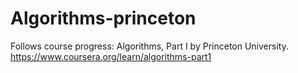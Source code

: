 # Algorithms-princeton

Follows course progress: 
Algorithms, Part I by Princeton University.
https://www.coursera.org/learn/algorithms-part1
